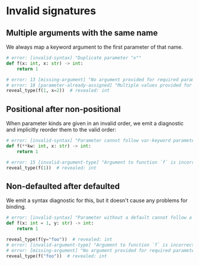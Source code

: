 # Invalid signatures

## Multiple arguments with the same name

We always map a keyword argument to the first parameter of that name.

```py
# error: [invalid-syntax] "Duplicate parameter "x""
def f(x: int, x: str) -> int:
    return 1

# error: 13 [missing-argument] "No argument provided for required parameter `x` of function `f`"
# error: 18 [parameter-already-assigned] "Multiple values provided for parameter `x` of function `f`"
reveal_type(f(1, x=2))  # revealed: int
```

## Positional after non-positional

When parameter kinds are given in an invalid order, we emit a diagnostic and implicitly reorder them
to the valid order:

```py
# error: [invalid-syntax] "Parameter cannot follow var-keyword parameter"
def f(**kw: int, x: str) -> int:
    return 1

# error: 15 [invalid-argument-type] "Argument to function `f` is incorrect: Expected `str`, found `Literal[1]`"
reveal_type(f(1))  # revealed: int
```

## Non-defaulted after defaulted

We emit a syntax diagnostic for this, but it doesn't cause any problems for binding.

```py
# error: [invalid-syntax] "Parameter without a default cannot follow a parameter with a default"
def f(x: int = 1, y: str) -> int:
    return 1

reveal_type(f(y="foo"))  # revealed: int
# error: [invalid-argument-type] "Argument to function `f` is incorrect: Expected `int`, found `Literal["foo"]`"
# error: [missing-argument] "No argument provided for required parameter `y` of function `f`"
reveal_type(f("foo"))  # revealed: int
```
